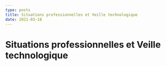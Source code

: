 ```yaml
---
type: posts
title: Situations professionnelles et Veille technologique
date: 2021-03-18
---
```


# Situations professionnelles et Veille technologique